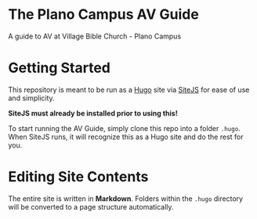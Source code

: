 # The Plano Campus AV Guide
A guide to AV at Village Bible Church - Plano Campus

# Getting Started
This repository is meant to be run as a [Hugo](https://gohugo.io/) site via [SiteJS](https://sitejs.org/) for ease of use and simplicity.

**SiteJS must already be installed prior to using this!**

To start running the AV Guide, simply clone this repo into a folder `.hugo`. When SiteJS runs, it will recognize this as a Hugo site and do the rest for you.

# Editing Site Contents
The entire site is written in **Markdown**. Folders within the `.hugo` directory will be converted to a page structure automatically.
